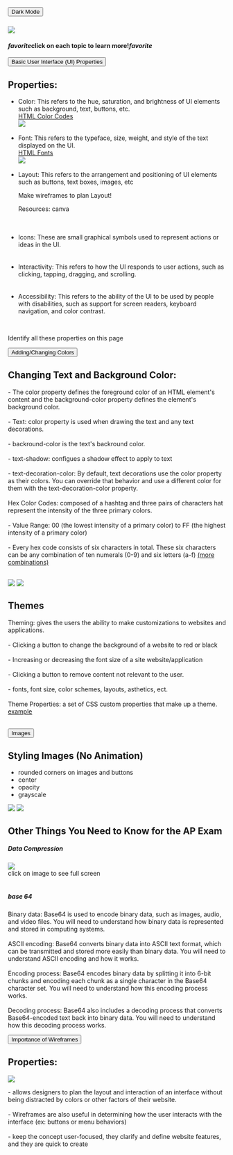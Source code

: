 <html>
  <head>
    <link rel="stylesheet" href="page1.css">
    <link rel="stylesheet" href="https://fonts.googleapis.com/icon?family=Material+Icons">
  </head>
  <body>
    <button id="dark" onclick="darkMode()">Dark Mode</button>
    <h3><img id= "EC2" src ="images/fav.png"></h3>
    <h4><i class="material-icons">favorite</i>click on each topic to learn more!<i class="material-icons">favorite</i></h4>
        <div class="row">
        <button onclick="visibility()">Basic User Interface (UI) Properties</button>
        </div>
        <div class="column" id="column1">
        <h2>Properties:</h2>
    <p>
        <ul>
          <li>Color: This refers to the hue, saturation, and brightness of UI elements such as background, text, buttons, etc.</li>
            <a href="https://htmlcolorcodes.com/">HTML Color Codes</a><br>
            <img src ="images/css4.jpg">
            <br><br>
          <li>Font: This refers to the typeface, size, weight, and style of the text displayed on the UI.</li>
            <a href="https://www.w3schools.com/css/css_font.asp">HTML Fonts</a><br>
            <img src ="images/css3.jpg">
            <br><br>
          <li>Layout: This refers to the arrangement and positioning of UI elements such as buttons, text boxes, images, etc</li>
            <p>Make wireframes to plan Layout!</p>
            <p>Resources: canva</p>
            <br><br>
          <li>Icons: These are small graphical symbols used to represent actions or ideas in the UI.</li>
            <br><br>
          <li>Interactivity: This refers to how the UI responds to user actions, such as clicking, tapping, dragging, and scrolling.</li>
            <br><br>
          <li>Accessibility: This refers to the ability of the UI to be used by people with disabilities, such as support for screen readers, keyboard navigation, and color contrast.</li>
        </ul>
      <br>
      <p>Identify all these properties on this page</p>
    </p>
        </div>
        <div class="row">
        <button onclick="visibility2()">Adding/Changing Colors</button>
        </div>
    <div class="column" id="column2">
        <h2>Changing Text and Background Color:</h2>
        <p>
    - The color property defines the foreground color of an HTML element's content and the background-color property defines the element's background color. 
    <br><br>
    - Text: color property is used when drawing the text and any text decorations. 
    <br><br>
    - backround-color is the text's backround color.
    <br><br>
    - text-shadow: configues a shadow effect to apply to text
    <br><br>
    - text-decoration-color: By default, text decorations use the color property as their colors. You can override that behavior and use a different color for them with the text-decoration-color property.
    <br><br>
    Hex Color Codes: composed of a hashtag and three pairs of characters hat represent the intensity of the three primary colors. 
    <br><br>
    - Value Range: 00 (the lowest intensity of a primary color) to FF (the highest intensity of a primary color)
    <br><br>
    - Every hex code consists of six characters in total. These six characters can be any combination of ten numerals (0-9) and six letters (a-f) <a href="https://github.com/1908901/elliepang/issues/30">(more combinations)</a><br>
    <br>
    </p>
    <img src ="images/css1.jpg">
    <img src ="images/css2.jpg">
    <h2>Themes</h2>
    <p>
    Theming: gives the users the ability to make customizations to websites and applications.
    <br><br>
     - Clicking a button to change the background of a website to red or black
    <br><br>
     - Increasing or decreasing the font size of a site website/application
    <br><br>
    - Clicking a button to remove content not relevant to the user.
    <br><br>
    - fonts, font size, color schemes, layouts, asthetics, ect.
    <br><br>
    Theme Properties: a set of CSS custom properties that make up a theme. <a href="https://github.com/1908901/elliepang/issues/30">example</a><br>
    <br>
    </p>
    </div>
      <div class="row">
    <button onclick="visibility3()">Images</button>
    </div>
    <div class="column" id="column3">
    <p>
      <h2>Styling Images (No Animation)</h2>
      <ul>
        <li>rounded corners on images and buttons</li>
        <li>center</li>
        <li>opacity</li>
        <li>grayscale</li>
      </ul>
      <img src ="images/bordrad.jpg">
      <img src ="images/EC2.png" id="EC2">
      <h2>Other Things You Need to Know for the AP Exam</h2>
      <h5>Data Compression</h5>
      <a href="https://www.canva.com/design/DAFgrBRoIy8/0N3nUSNywRLzRR53Vl5moQ/view?utm_content=DAFgrBRoIy8&utm_campaign=designshare&utm_medium=link&utm_source=publishsharelink">
  <img src="images/loss.jpg" id="loss">
</a>
<br>click on image to see full screen
        <br><br>
      <h5>base 64</h5>
        Binary data: Base64 is used to encode binary data, such as images, audio, and video files. You will need to understand how binary data is represented and stored in computing systems.
        <br><br>
        ASCII encoding: Base64 converts binary data into ASCII text format, which can be transmitted and stored more easily than binary data. You will need to understand ASCII encoding and how it works.
        <br><br>
        Encoding process: Base64 encodes binary data by splitting it into 6-bit chunks and encoding each chunk as a single character in the Base64 character set. You will need to understand how this encoding process works.
        <br><br>
        Decoding process: Base64 also includes a decoding process that converts Base64-encoded text back into binary data. You will need to understand how this decoding process works.
    </p>
    </div>
        <div class="row">
        <button onclick="visibility4()">Importance of Wireframes</button>
        </div>

  <div class="column" id="column4">
        <h2>Properties:</h2>
    <img src ="images/Page1WF.jpg">
    <p>
    - allows designers to plan the layout and interaction of an interface without being distracted by colors or other factors of their website. 
    <br><br>
    - Wireframes are also useful in determining how the user interacts with the interface (ex: buttons or menu behaviors)
    <br><br>
    - keep the concept user-focused, they clarify and define website features, and they are quick to create
    </p>
    </div>
    <script>
    var visibility = (function() {
      var first = true;
      return function() {
        first ? showColumn() : hideColumn();
        first = !first;
      }
    })();
    hideColumn();
      function hideColumn(){
    document.getElementById("column1").style.visibility = "hidden";
    }
        function showColumn() {
      document.getElementById("column1").style.visibility = "";
    }
    var visibility2 = (function() {
      var first = true;
      return function() {
        first ? showColumn2() : hideColumn2();
        first = !first;
      }
    })();
    hideColumn2();
      function hideColumn2(){
    document.getElementById("column2").style.visibility = "hidden";
    }
        function showColumn2() {
      document.getElementById("column2").style.visibility = "";
    }
    var visibility3 = (function() {
      var first = true;
      return function() {
        first ? showColumn3() : hideColumn3();
        first = !first;
      }
    })();
    hideColumn3();
      function hideColumn3(){
    document.getElementById("column3").style.visibility = "hidden";
    }
        function showColumn3() {
      document.getElementById("column3").style.visibility = "";
    }
    var visibility4 = (function() {
      var first = true;
      return function() {
        first ? showColumn4() : hideColumn4();
        first = !first;
      }
    })();
    hideColumn4();
      function hideColumn4(){
    document.getElementById("column4").style.visibility = "hidden";
    }
        function showColumn4() {
      document.getElementById("column4").style.visibility = "";
    }
    function darkMode() {
      var element = document.body;
      element.classList.toggle("dark-mode");
    }
    </script>
